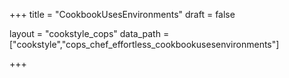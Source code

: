 +++
title = "CookbookUsesEnvironments"
draft = false

layout = "cookstyle_cops"
data_path = ["cookstyle","cops_chef_effortless_cookbookusesenvironments"]

+++

<!-- The content of this page is automatically generated from the
cops_chef_effortless_cookbookusesenvironments.yml file in github.com/chef/cookstyle/blob/master/docs-chef-io/data/cookstyle/. -->
